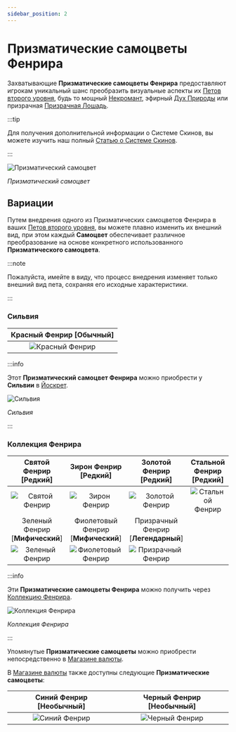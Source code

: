 ```yaml
---
sidebar_position: 2
---
```


# Призматические самоцветы Фенрира

Захватывающие **Призматические самоцветы Фенрира** предоставляют игрокам уникальный шанс преобразить визуальные аспекты их [Петов второго уровня](/category/pets), будь то мощный [Некромант](/crafting/pets/Necromancer), эфирный [Дух Природы](/crafting/pets/spirit-of-nature) или призрачная [Призрачная Лошадь](/crafting/pets/ghost-horse).

:::tip

Для получения дополнительной информации о Системе Скинов, вы можете изучить наш полный [Статью о Системе Скинов](/skin-system).

:::

![Призматический самоцвет](/img/items/jewels/prismatic-gem.png)

_Призматический самоцвет_

## Вариации

Путем внедрения одного из Призматических самоцветов Фенрира в ваших [Петов второго уровня](/category/pets), вы можете плавно изменить их внешний вид, при этом каждый **Самоцвет** обеспечивает различное преобразование на основе конкретного использованного **Призматического самоцвета**.

:::note

Пожалуйста, имейте в виду, что процесс внедрения изменяет только внешний вид пета, сохраняя его исходные характеристики.

:::

### Сильвия

| Красный Фенрир [<span className="tier-common">**Обычный**</span>] |
| :---------------------------------------------------------------: |
|         ![Красный Фенрир](/img/items/pets/red-fenrir.jpg)         |

:::info

Этот **Призматический самоцвет Фенрира** можно приобрести у **Сильвии** в [Йоскрет](/maps/yoskreth).

![Сильвия](/img/npc/silvia.jpg)

_Сильвия_

:::

### Коллекция Фенрира

|     Святой Фенрир [<span className="tier-rare">**Редкий**</span>]      |       Зирон Фенрир [<span className="tier-rare">**Редкий**</span>]        |       Золотой Фенрир [<span className="tier-rare">**Редкий**</span>]        | Стальной Фенрир [<span className="tier-rare">**Редкий**</span>] |
| :--------------------------------------------------------------------: | :-----------------------------------------------------------------------: | :-------------------------------------------------------------------------: | :-------------------------------------------------------------: |
|           ![Святой Фенрир](/img/items/pets/holy-fenrir.jpg)            |             ![Зирон Фенрир](/img/items/pets/zyron-fenrir.jpg)             |             ![Золотой Фенрир](/img/items/pets/gold-fenrir.jpg)              |      ![Стальной Фенрир](/img/items/pets/steel-fenrir.jpg)       |
| Зеленый Фенрир [<span className="tier-mythical">**Мифический**</span>] | Фиолетовый Фенрир [<span className="tier-mythical">**Мифический**</span>] | Призрачный Фенрир [<span className="tier-legendary">**Легендарный**</span>] |
|          ![Зеленый Фенрир](/img/items/pets/green-fenrir.jpg)           |          ![Фиолетовый Фенрир](/img/items/pets/purple-fenrir.jpg)          |           ![Призрачный Фенрир](/img/items/pets/ghost-fenrir.jpg)            |

:::info

Эти **Призматические самоцветы Фенрира** можно получить через [Коллекцию Фенрира](/skin-system#cash-shop).

![Коллекция Фенрира](/img/items/item-bags/fenrir-cache.png)

_Коллекция Фенрира_

:::

Упомянутые **Призматические самоцветы** можно приобрести непосредственно в [Магазине валюты](/client-features/cash-shop).

В [Магазине валюты](/client-features/cash-shop) также доступны следующие **Призматические самоцветы**:

| Синий Фенрир [<span className="tier-uncommon">**Необычный**</span>] | Черный Фенрир [<span className="tier-uncommon">**Необычный**</span>] |
| :-----------------------------------------------------------------: | :------------------------------------------------------------------: |
|          ![Синий Фенрир](/img/items/pets/blue-fenrir.jpg)           |          ![Черный Фенрир](/img/items/pets/black-fenrir.jpg)          |
